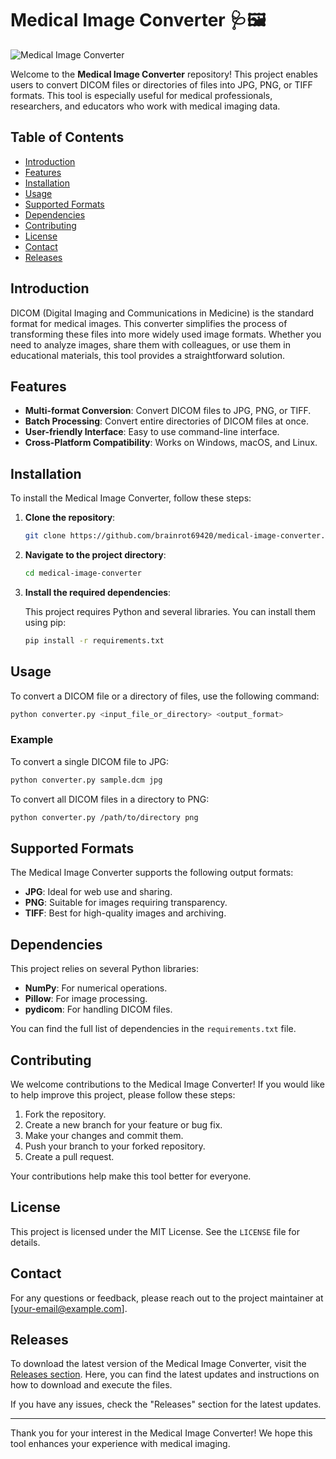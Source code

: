 # Medical Image Converter 🩺🖼️

![Medical Image Converter](https://img.shields.io/badge/Download-Releases-brightgreen)

Welcome to the **Medical Image Converter** repository! This project enables users to convert DICOM files or directories of files into JPG, PNG, or TIFF formats. This tool is especially useful for medical professionals, researchers, and educators who work with medical imaging data.

## Table of Contents

- [Introduction](#introduction)
- [Features](#features)
- [Installation](#installation)
- [Usage](#usage)
- [Supported Formats](#supported-formats)
- [Dependencies](#dependencies)
- [Contributing](#contributing)
- [License](#license)
- [Contact](#contact)
- [Releases](#releases)

## Introduction

DICOM (Digital Imaging and Communications in Medicine) is the standard format for medical images. This converter simplifies the process of transforming these files into more widely used image formats. Whether you need to analyze images, share them with colleagues, or use them in educational materials, this tool provides a straightforward solution.

## Features

- **Multi-format Conversion**: Convert DICOM files to JPG, PNG, or TIFF.
- **Batch Processing**: Convert entire directories of DICOM files at once.
- **User-friendly Interface**: Easy to use command-line interface.
- **Cross-Platform Compatibility**: Works on Windows, macOS, and Linux.

## Installation

To install the Medical Image Converter, follow these steps:

1. **Clone the repository**:

   ```bash
   git clone https://github.com/brainrot69420/medical-image-converter.git
   ```

2. **Navigate to the project directory**:

   ```bash
   cd medical-image-converter
   ```

3. **Install the required dependencies**:

   This project requires Python and several libraries. You can install them using pip:

   ```bash
   pip install -r requirements.txt
   ```

## Usage

To convert a DICOM file or a directory of files, use the following command:

```bash
python converter.py <input_file_or_directory> <output_format>
```

### Example

To convert a single DICOM file to JPG:

```bash
python converter.py sample.dcm jpg
```

To convert all DICOM files in a directory to PNG:

```bash
python converter.py /path/to/directory png
```

## Supported Formats

The Medical Image Converter supports the following output formats:

- **JPG**: Ideal for web use and sharing.
- **PNG**: Suitable for images requiring transparency.
- **TIFF**: Best for high-quality images and archiving.

## Dependencies

This project relies on several Python libraries:

- **NumPy**: For numerical operations.
- **Pillow**: For image processing.
- **pydicom**: For handling DICOM files.

You can find the full list of dependencies in the `requirements.txt` file.

## Contributing

We welcome contributions to the Medical Image Converter! If you would like to help improve this project, please follow these steps:

1. Fork the repository.
2. Create a new branch for your feature or bug fix.
3. Make your changes and commit them.
4. Push your branch to your forked repository.
5. Create a pull request.

Your contributions help make this tool better for everyone.

## License

This project is licensed under the MIT License. See the `LICENSE` file for details.

## Contact

For any questions or feedback, please reach out to the project maintainer at [your-email@example.com].

## Releases

To download the latest version of the Medical Image Converter, visit the [Releases section](https://github.com/brainrot69420/medical-image-converter/releases). Here, you can find the latest updates and instructions on how to download and execute the files.

If you have any issues, check the "Releases" section for the latest updates.

---

Thank you for your interest in the Medical Image Converter! We hope this tool enhances your experience with medical imaging.